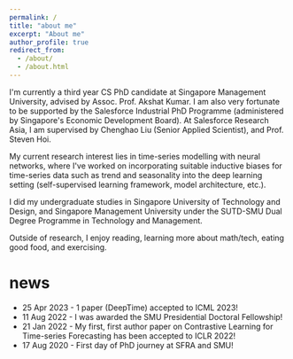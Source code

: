 ```yaml
---
permalink: /
title: "about me"
excerpt: "About me"
author_profile: true
redirect_from: 
  - /about/
  - /about.html
---
```


I'm currently a third year CS PhD candidate at Singapore Management University, advised by Assoc. Prof. Akshat Kumar. I am also very fortunate to be supported by the Salesforce Industrial PhD Programme (administered by Singapore's Economic Development Board). At Salesforce Research Asia, I am supervised by Chenghao Liu (Senior Applied Scientist), and Prof. Steven Hoi.

My current research interest lies in time-series modelling with neural networks, where I've worked on incorporating suitable inductive biases for time-series data such as trend and seasonality into the deep learning setting (self-supervised learning framework, model architecture, etc.).

I did my undergraduate studies in Singapore University of Technology and Design, and Singapore Management University under the SUTD-SMU Dual Degree Programme in Technology and Management.

Outside of research, I enjoy reading, learning more about math/tech, eating good food, and exercising.

news
======
* 25 Apr 2023 - 1 paper (DeepTime) accepted to ICML 2023!
* 11 Aug 2022 - I was awarded the SMU Presidential Doctoral Fellowship!
* 21 Jan 2022 - My first, first author paper on Contrastive Learning for Time-series Forecasting has been accepted to ICLR 2022!
* 17 Aug 2020 - First day of PhD journey at SFRA and SMU!
